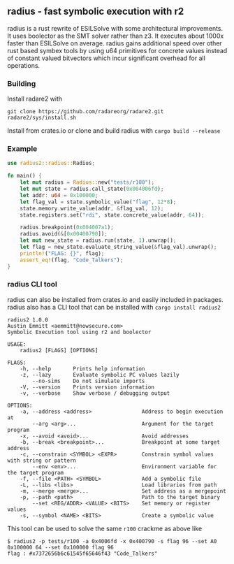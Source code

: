 ## radius - fast symbolic execution with r2

radius is a rust rewrite of ESILSolve with some architectural improvements. It uses boolector as the SMT solver rather than z3. It executes about 1000x faster than ESILSolve on average. radius gains additional speed over other rust based symbex tools by using u64 primitives for concrete values instead of constant valued bitvectors which incur significant overhead for all operations. 

### Building

Install radare2 with 
```
git clone https://github.com/radareorg/radare2.git
radare2/sys/install.sh 
```

Install from crates.io or clone and build radius with `cargo build --release`

### Example

```rust
use radius2::radius::Radius;

fn main() {
    let mut radius = Radius::new("tests/r100");
    let mut state = radius.call_state(0x004006fd);
    let addr: u64 = 0x100000;
    let flag_val = state.symbolic_value("flag", 12*8);
    state.memory.write_value(addr, &flag_val, 12);
    state.registers.set("rdi", state.concrete_value(addr, 64));

    radius.breakpoint(0x004007a1);
    radius.avoid(&[0x00400790]);
    let mut new_state = radius.run(state, 1).unwrap();
    let flag = new_state.evaluate_string_value(&flag_val).unwrap();
    println!("FLAG: {}", flag);
    assert_eq!(flag, "Code_Talkers");
}
```

### radius CLI tool

radius can also be installed from crates.io and easily included in packages. radius also has a CLI tool that can be installed with `cargo install radius2`

```
radius2 1.0.0
Austin Emmitt <aemmitt@nowsecure.com>
Symbolic Execution tool using r2 and boolector

USAGE:
    radius2 [FLAGS] [OPTIONS]

FLAGS:
    -h, --help       Prints help information
    -z, --lazy       Evaluate symbolic PC values lazily
        --no-sims    Do not simulate imports
    -V, --version    Prints version information
    -v, --verbose    Show verbose / debugging output

OPTIONS:
    -a, --address <address>                Address to begin execution at
        --arg <arg>...                     Argument for the target program
    -x, --avoid <avoid>...                 Avoid addresses
    -b, --break <breakpoint>...            Breakpoint at some target address
    -c, --constrain <SYMBOL> <EXPR>        Constrain symbol values with string or pattern
        --env <env>...                     Environment variable for the target program
    -f, --file <PATH> <SYMBOL>             Add a symbolic file
    -L, --libs <libs>                      Load libraries from path
    -m, --merge <merge>...                 Set address as a mergepoint
    -p, --path <path>                      Path to the target binary
        --set <REG/ADDR> <VALUE> <BITS>    Set memory or register values
    -s, --symbol <NAME> <BITS>             Create a symbolic value
```

This tool can be used to solve the same `r100` crackme as above like 

```
$ radius2 -p tests/r100 -a 0x4006fd -x 0x400790 -s flag 96 --set A0 0x100000 64 --set 0x100000 flag 96
flag : #x7372656b6c61545f65646f43 "Code_Talkers"
```